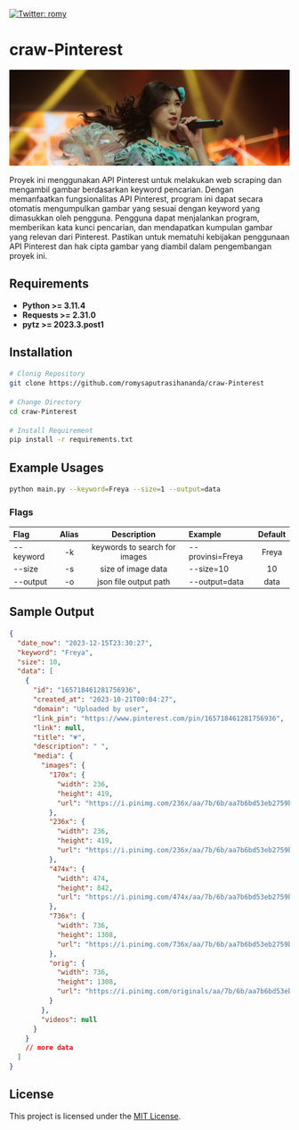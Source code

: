 [![Twitter: romy](https://img.shields.io/twitter/follow/RomySihananda)](https://twitter.com/RomySihananda)

# craw-Pinterest

![](https://raw.githubusercontent.com/RomySaputraSihananda/RomySaputraSihananda/main/images/GBYJUrAaIAAUKCb.jpeg)

Proyek ini menggunakan API Pinterest untuk melakukan web scraping dan mengambil gambar berdasarkan keyword pencarian. Dengan memanfaatkan fungsionalitas API Pinterest, program ini dapat secara otomatis mengumpulkan gambar yang sesuai dengan keyword yang dimasukkan oleh pengguna. Pengguna dapat menjalankan program, memberikan kata kunci pencarian, dan mendapatkan kumpulan gambar yang relevan dari Pinterest. Pastikan untuk mematuhi kebijakan penggunaan API Pinterest dan hak cipta gambar yang diambil dalam pengembangan proyek ini.

## Requirements

- **Python >= 3.11.4**
- **Requests >= 2.31.0**
- **pytz >= 2023.3.post1**

## Installation

```sh
# Clonig Repository
git clone https://github.com/romysaputrasihananda/craw-Pinterest

# Change Directory
cd craw-Pinterest

# Install Requirement
pip install -r requirements.txt
```

## Example Usages

```bash
python main.py --keyword=Freya --size=1 --output=data
```

### Flags

| Flag      | Alias |          Description          | Example          | Default |
| :-------- | :---: | :---------------------------: | :--------------- | :-----: |
| --keyword |  -k   | keywords to search for images | --provinsi=Freya |  Freya  |
| --size    |  -s   |      size of image data       | --size=10        |   10    |
| --output  |  -o   |     json file output path     | --output=data    |  data   |

## Sample Output

```json
{
  "date_now": "2023-12-15T23:30:27",
  "keyword": "Freya",
  "size": 10,
  "data": [
    {
      "id": "165718461281756936",
      "created_at": "2023-10-21T00:04:27",
      "domain": "Uploaded by user",
      "link_pin": "https://www.pinterest.com/pin/165718461281756936",
      "link": null,
      "title": "💗",
      "description": " ",
      "media": {
        "images": {
          "170x": {
            "width": 236,
            "height": 419,
            "url": "https://i.pinimg.com/236x/aa/7b/6b/aa7b6bd53eb2759b1a0a7e9629532d31.jpg"
          },
          "236x": {
            "width": 236,
            "height": 419,
            "url": "https://i.pinimg.com/236x/aa/7b/6b/aa7b6bd53eb2759b1a0a7e9629532d31.jpg"
          },
          "474x": {
            "width": 474,
            "height": 842,
            "url": "https://i.pinimg.com/474x/aa/7b/6b/aa7b6bd53eb2759b1a0a7e9629532d31.jpg"
          },
          "736x": {
            "width": 736,
            "height": 1308,
            "url": "https://i.pinimg.com/736x/aa/7b/6b/aa7b6bd53eb2759b1a0a7e9629532d31.jpg"
          },
          "orig": {
            "width": 736,
            "height": 1308,
            "url": "https://i.pinimg.com/originals/aa/7b/6b/aa7b6bd53eb2759b1a0a7e9629532d31.jpg"
          }
        },
        "videos": null
      }
    }
    // more data
  ]
}
```

## License

This project is licensed under the [MIT License](LICENSE).
